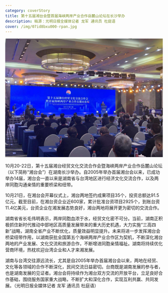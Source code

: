 ```yaml
---
category: coverStory
title: 第十五届湘台会暨首届海峡两岸产业合作岳麓山论坛在长沙举办
description: 稿源：光明日报全媒体记者 龙军 通讯员 杜庭语
cover: /img/07id8bxu000-rpan.jpg
---
```

![](/img/07id8bxu000-rpan.jpg)

10月20-22日，第十五届湘台经贸文化交流合作会暨海峡两岸产业合作岳麓山论坛（以下简称“湘台会”）在湖南长沙举办。自2005年举办首届湘台会以来，已成功举办14届，湘台会一直以来是湖南省与台湾地区进行经济文化交流合作，以及两岸同胞沟通亲情的重要桥梁和纽带。

10月21日，在湘台会开幕仪式上，湘台两地签约成果项目35个，投资总额达91.5亿元。截至目前，在湘台资企业近600家，累计批准台资项目2925个，到账台资11.4亿美元，台资企业在湘发展态势良好，湘台两地将展开更为密切的交流合作。

湖南省省长毛伟明表示，两岸同胞血浓于水，经贸文化密不可分。当前，湖南正积极抓住新时代推动中部地区高质量发展带来的重大历史机遇，大力实施“三高四新”战略，湖南全省产业不断优化，质量效益明显提升。未来将进一步发挥湘台会桥梁纽带作用，以湖南获批全国第五个海峡两岸产业合作区为契机，不断深化湘台两地的产业发展、文化交流和旅游合作，不断增进同胞亲情福祉。湖南将持续优化营商环境，热枕欢迎台湾企业和人才来湘发展。

湖南与台湾交往源远流长，尤其是自2005年举办首届湘台会以来，两地在经贸、文化等各领域的合作不断深化，民间交流日益密切。台商既是湖南发展的参与者，也是湖南发展的见证者。湘台会将持续作为湘台双方交流的开放平台，立足良好合作基础，围绕服务国家重大战略，不断扩大和深化合作，实现互利共赢、共同发展。（光明日报全媒体记者 龙军 通讯员 杜庭语）